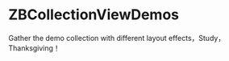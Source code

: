 # ZBCollectionViewDemos
Gather the demo collection with different layout effects，Study，Thanksgiving！
